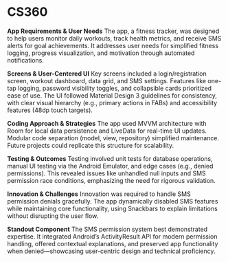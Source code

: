 # CS360

**App Requirements & User Needs**
The app, a fitness tracker, was designed to help users monitor daily workouts, track health metrics, and receive SMS alerts for goal achievements. It addresses user needs for simplified fitness logging, progress visualization, and motivation through automated notifications.

**Screens & User-Centered UI**
Key screens included a login/registration screen, workout dashboard, data grid, and SMS settings. Features like one-tap logging, password visibility toggles, and collapsible cards prioritized ease of use. The UI followed Material Design 3 guidelines for consistency, with clear visual hierarchy (e.g., primary actions in FABs) and accessibility features (48dp touch targets).

**Coding Approach & Strategies**
The app used MVVM architecture with Room for local data persistence and LiveData for real-time UI updates. Modular code separation (model, view, repository) simplified maintenance. Future projects could replicate this structure for scalability.

**Testing & Outcomes**
Testing involved unit tests for database operations, manual UI testing via the Android Emulator, and edge cases (e.g., denied permissions). This revealed issues like unhandled null inputs and SMS permission race conditions, emphasizing the need for rigorous validation.

**Innovation & Challenges**
Innovation was required to handle SMS permission denials gracefully. The app dynamically disabled SMS features while maintaining core functionality, using Snackbars to explain limitations without disrupting the user flow.

**Standout Component**
The SMS permission system best demonstrated expertise. It integrated Android’s ActivityResult API for modern permission handling, offered contextual explanations, and preserved app functionality when denied—showcasing user-centric design and technical proficiency.
